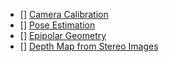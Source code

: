 - [] [Camera Calibration](https://docs.opencv.org/3.0-beta/doc/py_tutorials/py_calib3d/py_calibration/py_calibration.html)
- [] [Pose Estimation](https://docs.opencv.org/3.0-beta/doc/py_tutorials/py_calib3d/py_pose/py_pose.html)
- [] [Epipolar Geometry](https://docs.opencv.org/3.0-beta/doc/py_tutorials/py_calib3d/py_epipolar_geometry/py_epipolar_geometry.html)
- [] [Depth Map from Stereo Images](https://docs.opencv.org/3.0-beta/doc/py_tutorials/py_calib3d/py_depthmap/py_depthmap.html)
